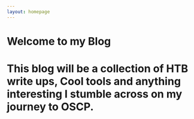 ```yaml
---
layout: homepage
---
```


# Welcome to my Blog

# This blog will be a collection of HTB write ups, Cool tools and anything interesting I stumble across on my journey to OSCP.
